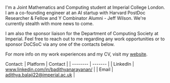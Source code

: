 I'm a Joint Mathematics and Computing student at Imperial College London. I am a co-founding engineer at an AI startup with Harvard PostDoc Researcher & Fellow and Y Combinator Alumni - Jeff Wilson. We're currently stealth with more news to come.

I am also the sponsor liaison for the Department of Computing Society at Imperial. Feel free to reach out to me regarding any work opportunities or to sponsor DoCSoC via any one of the contacts below.

For more info on my work experiences and my CV, visit my [website](https://adithyab.dev/).

Contact:
| Platform | Contact |
| -------- | ------- |
| LinkedIn | www.linkedin.com/in/badithyanarayanan/ |
| Email | [adithya.balaji22@imperial.ac.uk](mailto:adithya.balaji22@imperial.ac.uk) |

